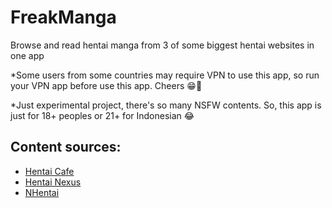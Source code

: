 # FreakManga
Browse and read hentai manga from 3 of some biggest hentai websites in one app

*Some users from some countries may require VPN to use this app, so run your VPN app before use this app. Cheers 😁🍻

*Just experimental project, there's so many NSFW contents. So, this app is just for 18+ peoples or 21+ for Indonesian 😂

## Content sources:

- [Hentai Cafe](https://hentai.cafe)
- [Hentai Nexus](https://hentainexus.com)
- [NHentai](https://nhentai.net)
